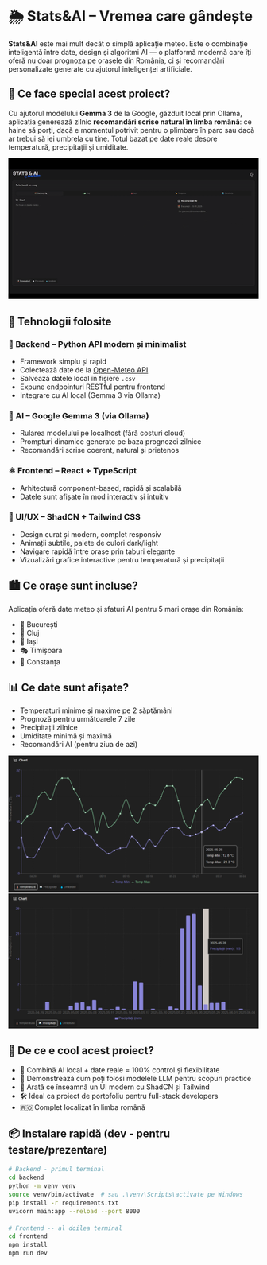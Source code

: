 # 🌦️ Stats&AI – Vremea care gândește

**Stats&AI** este mai mult decât o simplă aplicație meteo. Este o combinație inteligentă între date, design și algoritmi AI — o platformă modernă care îți oferă nu doar prognoza pe orașele din România, ci și recomandări personalizate generate cu ajutorul inteligenței artificiale.

## 🧠 Ce face special acest proiect?

Cu ajutorul modelului **Gemma 3** de la Google, găzduit local prin Ollama, aplicația generează zilnic **recomandări scrise natural în limba română**: ce haine să porți, dacă e momentul potrivit pentru o plimbare în parc sau dacă ar trebui să iei umbrela cu tine. Totul bazat pe date reale despre temperatură, precipitații și umiditate.

![Demo of MeteoAI](Images/stats-and-ai-gif.gif)

## 🔧 Tehnologii folosite

### 🐍 Backend – Python API modern și minimalist

- Framework simplu și rapid
- Colectează date de la [Open-Meteo API](https://open-meteo.com/)
- Salvează datele local în fișiere `.csv`
- Expune endpointuri RESTful pentru frontend
- Integrare cu AI local (Gemma 3 via Ollama)

### 🧠 AI – Google Gemma 3 (via Ollama)

- Rularea modelului pe localhost (fără costuri cloud)
- Prompturi dinamice generate pe baza prognozei zilnice
- Recomandări scrise coerent, natural și prietenos

### ⚛️ Frontend – React + TypeScript

- Arhitectură component-based, rapidă și scalabilă
- Datele sunt afișate în mod interactiv și intuitiv

### 🎨 UI/UX – ShadCN + Tailwind CSS

- Design curat și modern, complet responsiv
- Animații subtile, palete de culori dark/light
- Navigare rapidă între orașe prin taburi elegante
- Vizualizări grafice interactive pentru temperatură și precipitații

## 🏙️ Ce orașe sunt incluse?

Aplicația oferă date meteo și sfaturi AI pentru 5 mari orașe din România:

- 🌆 București
- 🚞 Cluj
- 🏫 Iași
- 🎭 Timișoara
- 🌊 Constanța

## 📊 Ce date sunt afișate?

- Temperaturi minime și maxime pe 2 săptămâni
- Prognoză pentru următoarele 7 zile
- Precipitații zilnice
- Umiditate minimă și maximă
- Recomandări AI (pentru ziua de azi)

![SS Temp](Images/temp.png)
![SS Prec](Images/prec.png)

## 🚀 De ce e cool acest proiect?

- 🔗 Combină AI local + date reale = 100% control și flexibilitate
- 🧪 Demonstrează cum poți folosi modelele LLM pentru scopuri practice
- 💅 Arată ce înseamnă un UI modern cu ShadCN și Tailwind
- 🛠️ Ideal ca proiect de portofoliu pentru full-stack developers
- 🇷🇴 Complet localizat în limba română

## 📦 Instalare rapidă (dev - pentru testare/prezentare)

```bash
# Backend - primul terminal
cd backend
python -m venv venv
source venv/bin/activate  # sau .\venv\Scripts\activate pe Windows
pip install -r requirements.txt
uvicorn main:app --reload --port 8000

# Frontend -- al doilea terminal
cd frontend
npm install
npm run dev
```
